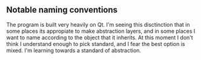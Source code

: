 ## Notable naming conventions
The program is built very heavily on Qt. I'm seeing this disctinction
that in some places its appropiate to make abstraction layers, and in
some places I want to name according to the object that it
inherits. At this moment I don't think I understand enough to pick
standard, and I fear the best option is mixed. I'm learning towards a
standard of abstraction.
